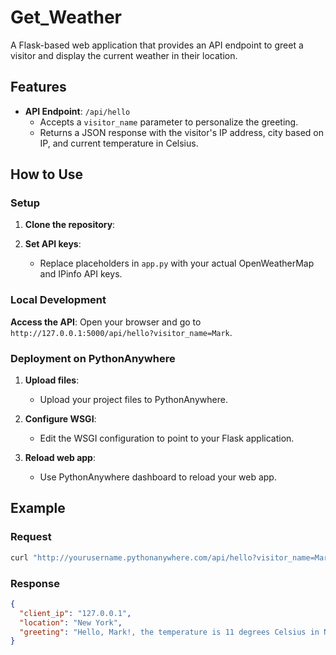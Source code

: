 # Get_Weather


A Flask-based web application that provides an API endpoint to greet a visitor and display the current weather in their location.

## Features

- **API Endpoint**: `/api/hello`
  - Accepts a `visitor_name` parameter to personalize the greeting.
  - Returns a JSON response with the visitor's IP address, city based on IP, and current temperature in Celsius.

## How to Use

### Setup

1. **Clone the repository**:

2. **Set API keys**:
   - Replace placeholders in `app.py` with your actual OpenWeatherMap and IPinfo API keys.

### Local Development

 **Access the API**:
   Open your browser and go to `http://127.0.0.1:5000/api/hello?visitor_name=Mark`.

### Deployment on PythonAnywhere

1. **Upload files**:
   - Upload your project files to PythonAnywhere.

2. **Configure WSGI**:
   - Edit the WSGI configuration to point to your Flask application.

3. **Reload web app**:
   - Use PythonAnywhere dashboard to reload your web app.

## Example

### Request

```bash
curl "http://yourusername.pythonanywhere.com/api/hello?visitor_name=Mark"
```

### Response

```json
{
  "client_ip": "127.0.0.1",
  "location": "New York",
  "greeting": "Hello, Mark!, the temperature is 11 degrees Celsius in New York"
}
```
